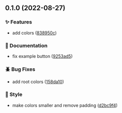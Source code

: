 

## 0.1.0 (2022-08-27)


### :sparkles: Features

* add colors ([838950c](https://github.com/renatomoor/storybook-tailwind-foundations/commit/838950c9ee08b25def2f059ada7967c56d7df8bd))


### :open_file_folder: Documentation

* fix example button ([9253ad5](https://github.com/renatomoor/storybook-tailwind-foundations/commit/9253ad5e95fa5617dab9021020feb30df11e6ef7))


### :beetle: Bug Fixes

* add root colors ([158da10](https://github.com/renatomoor/storybook-tailwind-foundations/commit/158da10e1481daf89d02043c7aab7c9eb19bfdd6))


### :art: Style

* make colors smaller and remove padding ([d2bc9f4](https://github.com/renatomoor/storybook-tailwind-foundations/commit/d2bc9f4c9dd0a6e8e720ee80fe8c9271185b782a))